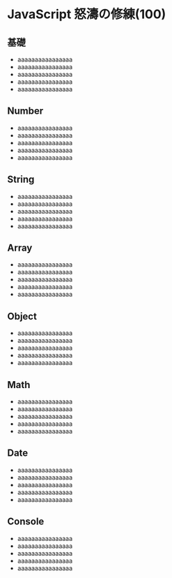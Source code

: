 # JavaScript 怒濤の修練(100)


## 基礎
- aaaaaaaaaaaaaaaa
- aaaaaaaaaaaaaaaa
- aaaaaaaaaaaaaaaa
- aaaaaaaaaaaaaaaa
- aaaaaaaaaaaaaaaa


## Number
- aaaaaaaaaaaaaaaa
- aaaaaaaaaaaaaaaa
- aaaaaaaaaaaaaaaa
- aaaaaaaaaaaaaaaa
- aaaaaaaaaaaaaaaa



## String
- aaaaaaaaaaaaaaaa
- aaaaaaaaaaaaaaaa
- aaaaaaaaaaaaaaaa
- aaaaaaaaaaaaaaaa
- aaaaaaaaaaaaaaaa



## Array
- aaaaaaaaaaaaaaaa
- aaaaaaaaaaaaaaaa
- aaaaaaaaaaaaaaaa
- aaaaaaaaaaaaaaaa
- aaaaaaaaaaaaaaaa



## Object
- aaaaaaaaaaaaaaaa
- aaaaaaaaaaaaaaaa
- aaaaaaaaaaaaaaaa
- aaaaaaaaaaaaaaaa
- aaaaaaaaaaaaaaaa



## Math
- aaaaaaaaaaaaaaaa
- aaaaaaaaaaaaaaaa
- aaaaaaaaaaaaaaaa
- aaaaaaaaaaaaaaaa
- aaaaaaaaaaaaaaaa



## Date
- aaaaaaaaaaaaaaaa
- aaaaaaaaaaaaaaaa
- aaaaaaaaaaaaaaaa
- aaaaaaaaaaaaaaaa
- aaaaaaaaaaaaaaaa





## Console
- aaaaaaaaaaaaaaaa
- aaaaaaaaaaaaaaaa
- aaaaaaaaaaaaaaaa
- aaaaaaaaaaaaaaaa
- aaaaaaaaaaaaaaaa



